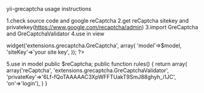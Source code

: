 yii-grecaptcha usage instructions

1.check source code and google reCaptcha
2.get reCaptcha sitekey and privatekey(https://www.google.com/recaptcha/admin)
3.import GreCaptcha and GreCaptchaValidator
4.use in view
<?php $this->widget('extensions.grecaptcha.GreCaptcha',
		                    array(
							'model'=>$model,
							'siteKey'=>'your site key',
							)); ?>
5.use in model
public $reCaptcha;
public function rules() {
    return array(
	    array('reCaptcha', 'extensions.grecaptcha.GreCaptchaValidator', 'privateKey'=>'6Lf-fQoTAAAAAC3XpWFFTUakT9SmJ88ghyh_i1JC', 'on'=>'login'),
	)
} 